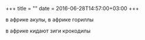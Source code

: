+++
title = ""
date = 2016-06-28T14:57:00+03:00
+++

в африке акулы, в африке гориллы


в африке кидают зиги крокодилы


